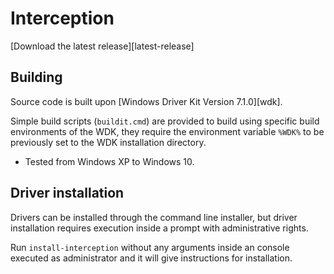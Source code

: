 Interception
============

[Download the latest release][latest-release]

Building
--------

Source code is built upon [Windows Driver Kit Version 7.1.0][wdk].

Simple build scripts (`buildit.cmd`) are provided to build using specific build
environments of the WDK, they require the environment variable `%WDK%` to be
previously set to the WDK installation directory.

- Tested from Windows XP to Windows 10.

Driver installation
-------------------

Drivers can be installed through the command line installer, but driver
installation requires execution inside a prompt with administrative rights.

Run `install-interception` without any arguments inside an console executed as
administrator and it will give instructions for installation.
